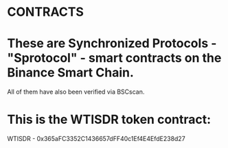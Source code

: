 # CONTRACTS

#  These are Synchronized Protocols - "Sprotocol" - smart contracts on the Binance Smart Chain.

All of them have also been verified via BSCscan.

# This is the WTISDR token contract:
WTISDR - 0x365aFC3352C1436657dFF40c1Ef4E4EfdE238d27

